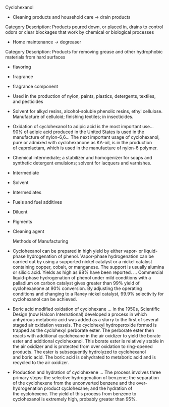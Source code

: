 Cyclohexanol

* Cleaning products and household care \-\> drain products

Category Description: Products poured down, or placed in, drains to control odors or clear blockages that work by chemical or biological processes

* Home maintenance \-\> degreaser

Category Description: Products for removing grease and other hydrophobic materials from hard surfaces

* flavoring

* fragrance

* fragrance component

* Used in the production of nylon, paints, plastics, detergents, textiles, and pesticides  
* Solvent for alkyd resins, alcohol-soluble phenolic resins, ethyl cellulose. Manufacture of celluloid; finishing textiles; in insecticides.  
* Oxidation of cyclohexanol to adipic acid is the most important use... 90% of adipic acid produced in the United States is used in the manufacture of nylon-6,6... The next important usage of cyclohexanol, pure or admixed with cyclohexanone as KA-oil, is in the production of caprolactam, which is used in the manufacture of nylon-6 polymer.  
* Chemical intermediate; a stabilizer and homogenizer for soaps and synthetic detergent emulsions; solvent for lacquers and varnishes.

* Intermediate

* Solvent

* Intermediates

* Fuels and fuel additives

* Diluent

* Pigments

* Cleaning agent

  Methods of Manufacturing


* Cyclohexanol can be prepared in high yield by either vapor- or liquid-phase hydrogenation of phenol. Vapor-phase hydrogenation can be carried out by using a supported nickel catalyst or a nickel catalyst containing copper, cobalt, or manganese. The support is usually alumina or silicic acid. Yields as high as 98% have been reported. ... Commercial liquid-phase hydrogenation of phenol under mild conditions with a palladium on carbon catalyst gives greater than 99% yield of cyclohexanone at 90% conversion. By adjusting the operating conditions and changing to a Raney nickel catalyst, 99.9% selectivity for cyclohexanol can be achieved.

* Boric acid modified oxidation of cyclohexane ... In the 1950s, Scientific Design (now Halcon International) developed a process in which anhydrous metaboric acid was added as a slurry to the first of several staged air oxidation vessels. The cyclohexyl hydroperoxide formed is trapped as the cyclohexyl perborate ester. The perborate ester then reacts with additional cyclohexane in the air oxidizer to yield the borate ester and additional cyclohexanol. This borate ester is relatively stable in the air oxidizer and is protected from over oxidation to ring-opened products. The ester is subsequently hydrolyzed to cyclohexanol and boric acid. The boric acid is dehydrated to metaboric acid and is recycled to the air oxidizer.  
    
    
* Production and hydration of cyclohexene ... The process involves three primary steps: the selective hydrogenation of benzene; the separation of the cyclohexene from the unconverted benzene and the over-hydrogenation product cyclohexane; and the hydration of the cyclohexene. The yield of this process from benzene to cyclohexanol is extremely high, probably greater than 95%.